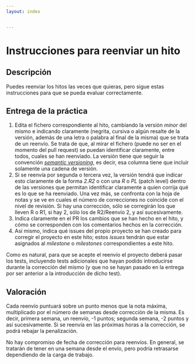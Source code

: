 ```yaml
---
layout: index


---
```

# Instrucciones para reenviar un hito

## Descripción

Puedes reenviar los hitos las veces que quieras, pero sigue estas
instrucciones para que se pueda evaluar correctamente.

## Entrega de la práctica

1. Edita el fichero correspondiente al hito, cambiando la versión
   *minor* del mismo e indicando claramente (negrita, cursiva o algún
   resalte de la versión, además de una letra o palabra al final de la
   misma) que se trata de un reenvío. Se trata de que, al mirar el
   fichero (puede no ser en el momento del pull request) se puedan
   identificar claramente, entre todos, cuales se han reenviado. La
   versión tiene que seguir la
   convención [*semantic versioning*](https://semver.org/), es decir,
   esa columna tiene que incluir solamente una cadena de versión.
2. Si se reenvía por segunda o tercera vez, la versión tendrá que
   indicar esto claramente de la forma *2.R2* o con una *R* o *PL*
   (patch level) dentro de las versiones que permitan identificar
   claramente a quien corrija qué es lo que se ha reenviado. Una vez
   más, se confronta con la hoja de notas y se ve en cuales el número
   de correcciones no coincide con el nivel de revisión. Si hay una
   corrección, sólo se corregirán los que lleven R o R1, si hay 2,
   sólo los de R2/Reenvío 2, y así sucesivamente.
3. Indica claramente en el PR los cambios que se han hecho en el hito,
   y cómo se corresponden con los comentarios hechos en la corrección.
4. Así mismo, indica qué issues del propio proyecto se han creado para
   corregir el proyecto en este hito; estos *issues* tendrán que estar
   asignados al *milestone* o *milestones* correspondientes a este
   hito.

Como es natural, para que se acepte el reenvío el proyecto deberá
pasar los tests, incluyendo tests adicionales que hayan podido
introducirse durante la corrección del mismo (y que no se hayan pasado
en la entrega por ser anterior a la introducción de dicho test).

## Valoración

Cada reenvío puntuará sobre un punto menos que la nota máxima,
multiplicado por el número de semanas desde corrección de la misma. Es
decir, primera semana, un reenvío, -1 puntos; segunda semana, -2
puntos y así sucesivamente. Si se reenvía en las próximas horas a la
corrección, se podrá rebajar la penalización.

No hay compromiso de fecha de corrección para reenvíos. En general, se
tratarán de tener en una semana desde el envío, pero podría retrasarse
dependiendo de la carga de trabajo.
